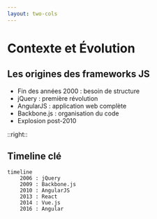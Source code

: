 ```yaml
---
layout: two-cols
---
```


# Contexte et Évolution

## Les origines des frameworks JS

<v-clicks>

- Fin des années 2000 : besoin de structure
- jQuery : première révolution
- AngularJS : application web complète
- Backbone.js : organisation du code
- Explosion post-2010

</v-clicks>

::right::

<div class="ml-4">
<v-clicks>

## Timeline clé

```mermaid
timeline
    2006 : jQuery
    2009 : Backbone.js
    2010 : AngularJS
    2013 : React
    2014 : Vue.js
    2016 : Angular
```

</v-clicks>
</div>